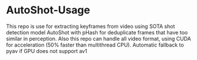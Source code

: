 # AutoShot-Usage
This repo is use for extracting keyframes from video using SOTA shot detection model AutoShot with pHash for deduplicate frames that have too similar in perception. 
Also this repo can handle all video format, using CUDA for acceleration (50% faster than multithread CPU). Automatic fallback to pyav if GPU does not support av1  
